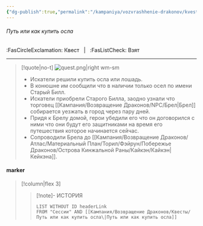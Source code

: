 ```yaml
---
{"dg-publish":true,"permalink":"/kampaniya/vozvrashhenie-drakonov/kvesty/put-ili-kak-kupit-osla/","tags":["quest/ongoing"],"noteIcon":""}
---
```


###### Путь или как купить осла
<span class="sub2">:FasCircleExclamation: Квест &nbsp; | &nbsp; :FasListCheck: Взят </span>
___

> [!quote|no-t]
>![quest.png|right wm-sm](/img/user/%D0%90%D1%81%D1%81%D0%B5%D1%82%D1%8B/%D0%9A%D0%B0%D1%80%D1%82%D0%B8%D0%BD%D0%BA%D0%B8/%D0%9B%D0%BE%D0%B3%D0%BE/quest.png) 
>
>- Искатели решили купить осла или лошадь.
>- В конюшне им сообщили что в наличии только осел по имени Старый Билл.
>- Искатели приобрели Старого Билла, заодно узнали что торговец [[Кампания/Возвращение Драконов/NPC/Брел\|Брел]] собирается уезжать в город через пару дней.
>- Придя к Брелу домой, герои убедили его что он договорился с ними что они будут его защитниками на время его путешествия которое начинается сейчас.
>- Сопроводили Брела до [[Кампания/Возвращение Драконов/Атлас/Материальный План/Торил/Фэйрун/Побережье Драконов/Острова Кинжальной Раны/Кайкэн/Кайкэн\|Кейкэна]].

#### marker
> [!column|flex 3]
>>[!note]- ИСТОРИЯ
>>```dataview
>>LIST WITHOUT ID headerLink
>>FROM "Сессии" AND [[Кампания/Возвращение Драконов/Квесты/Путь или как купить осла\|Путь или как купить осла]]

